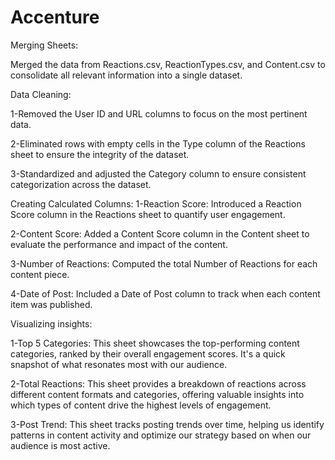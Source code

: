 # Accenture

Merging Sheets:

 Merged the data from Reactions.csv, ReactionTypes.csv, and Content.csv to consolidate all relevant information into a single dataset.

Data Cleaning:

 1-Removed the User ID and URL columns to focus on the most pertinent data.
 
 2-Eliminated rows with empty cells in the Type column of the Reactions sheet to ensure the integrity of the dataset.
 
 3-Standardized and adjusted the Category column to ensure consistent categorization across the dataset.

Creating Calculated Columns:
 1-Reaction Score: Introduced a Reaction Score column in the Reactions sheet to quantify user engagement.
 
 2-Content Score: Added a Content Score column in the Content sheet to evaluate the performance and impact of the content.
 
 3-Number of Reactions: Computed the total Number of Reactions for each content piece.
 
 4-Date of Post: Included a Date of Post column to track when each content item was published.

Visualizing insights:

 1-Top 5 Categories: This sheet showcases the top-performing content categories, ranked by their overall engagement scores. It's a quick snapshot of what resonates 
 most with our audience.
 
 2-Total Reactions: This sheet provides a breakdown of reactions across different content formats and categories, offering valuable insights into which types of 
 content drive the highest levels of engagement.
 
 3-Post Trend: This sheet tracks posting trends over time, helping us identify patterns in content activity and optimize our strategy based on when our audience is 
 most active.








